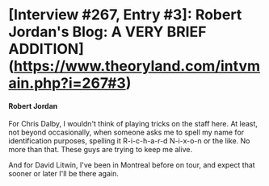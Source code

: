 # [Interview #267, Entry #3]: Robert Jordan's Blog: A VERY BRIEF ADDITION](https://www.theoryland.com/intvmain.php?i=267#3)

#### Robert Jordan

For Chris Dalby, I wouldn't think of playing tricks on the staff here. At least, not beyond occasionally, when someone asks me to spell my name for identification purposes, spelling it R-i-c-h-a-r-d N-i-x-o-n or the like. No more than that. These guys are trying to keep me alive.

And for David Litwin, I've been in Montreal before on tour, and expect that sooner or later I'll be there again.

